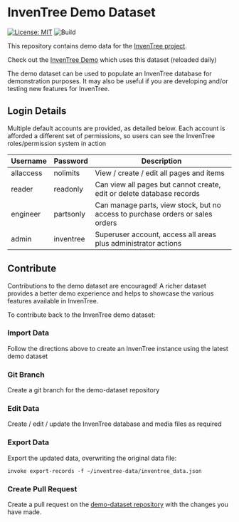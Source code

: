 # InvenTree Demo Dataset

[![License: MIT](https://img.shields.io/badge/License-MIT-yellow.svg)](https://opensource.org/licenses/MIT)
![Build](https://github.com/inventree/demo-dataset/actions/workflows/import_data.yaml/badge.svg)

This repository contains demo data for the [InvenTree project](https://inventree.readthedocs.io).

Check out the [InvenTree Demo](https://demo.inventree.org) which uses this dataset (reloaded daily)

The demo dataset can be used to populate an InvenTree database for demonstration purposes. It may also be useful if you are developing and/or testing new features for InvenTree.

## Login Details

Multiple default accounts are provided, as detailed below. Each account is afforded a different set of permissions, so users can see the InvenTree roles/permission system in action

| Username | Password | Description |
| --- | --- | --- |
| allaccess | nolimits | View / create / edit all pages and items |
| reader | readonly | Can view all pages but cannot create, edit or delete database records |
| engineer | partsonly | Can manage parts, view stock, but no access to purchase orders or sales orders |
| admin | inventree | Superuser account, access all areas plus administrator actions |


## Contribute

Contributions to the demo dataset are encouraged! A richer dataset provides a better demo experience and helps to showcase the various features available in InvenTree.

To contribute back to the InvenTree demo dataset:

### Import Data

Follow the directions above to create an InvenTree instance using the latest demo dataset

### Git Branch

Create a git branch for the demo-dataset repository

### Edit Data

Create / edit / update the InvenTree database and media files as required

### Export Data

Export the updated data, overwriting the original data file:

```
invoke export-records -f ~/inventree-data/inventree_data.json
```

### Create Pull Request

Create a pull request on the [demo-dataset repository](https://github.com/inventree/demo-dataset) with the changes you have made.
